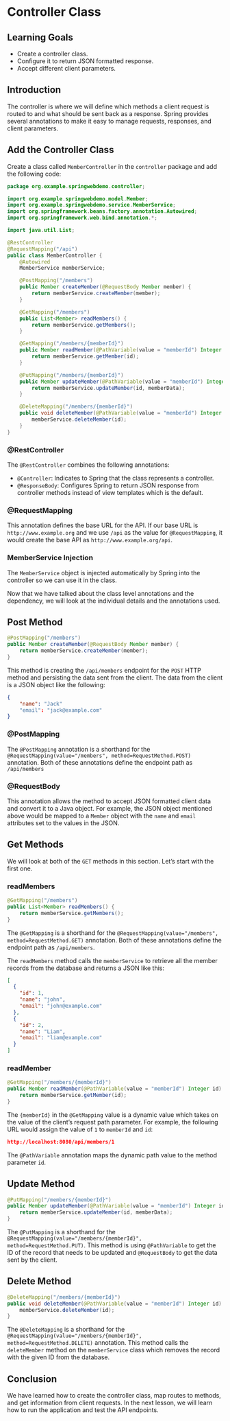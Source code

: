 # Controller Class

## Learning Goals

- Create a controller class.
- Configure it to return JSON formatted response.
- Accept different client parameters.

## Introduction

The controller is where we will define which methods a client request is routed
to and what should be sent back as a response. Spring provides several
annotations to make it easy to manage requests, responses, and client
parameters.

## Add the Controller Class

Create a class called `MemberController` in the `controller` package and add the
following code:

```java
package org.example.springwebdemo.controller;

import org.example.springwebdemo.model.Member;
import org.example.springwebdemo.service.MemberService;
import org.springframework.beans.factory.annotation.Autowired;
import org.springframework.web.bind.annotation.*;

import java.util.List;

@RestController
@RequestMapping("/api")
public class MemberController {
    @Autowired
    MemberService memberService;

    @PostMapping("/members")
    public Member createMember(@RequestBody Member member) {
        return memberService.createMember(member);
    }

    @GetMapping("/members")
    public List<Member> readMembers() {
        return memberService.getMembers();
    }

    @GetMapping("/members/{memberId}")
    public Member readMember(@PathVariable(value = "memberId") Integer id) {
        return memberService.getMember(id);
    }

    @PutMapping("/members/{memberId}")
    public Member updateMember(@PathVariable(value = "memberId") Integer id, @RequestBody Member memberData) {
        return memberService.updateMember(id, memberData);
    }

    @DeleteMapping("/members/{memberId}")
    public void deleteMember(@PathVariable(value = "memberId") Integer id) {
        memberService.deleteMember(id);
    }
}
```

### @RestController

The `@RestController` combines the following annotations:

- `@Controller`: Indicates to Spring that the class represents a controller.
- `@ResponseBody`: Configures Spring to return JSON response from controller
  methods instead of view templates which is the default.

### @RequestMapping

This annotation defines the base URL for the API. If our base URL is
`http://www.example.org` and we use `/api` as the value for `@RequestMapping`,
it would create the base API as `http://www.example.org/api`.

### MemberService Injection

The `MemberService` object is injected automatically by Spring into the
controller so we can use it in the class.

Now that we have talked about the class level annotations and the dependency, we
will look at the individual details and the annotations used.

## Post Method

```java
@PostMapping("/members")
public Member createMember(@RequestBody Member member) {
    return memberService.createMember(member);
}
```

This method is creating the `/api/members` endpoint for the `POST` HTTP method
and persisting the data sent from the client. The data from the client is a JSON
object like the following:

```json
{
	"name": "Jack"
	"email": "jack@example.com"
}
```

### @PostMapping

The `@PostMapping` annotation is a shorthand for the
`@RequestMapping(value="/members", method=RequestMethod.POST)` annotation. Both
of these annotations define the endpoint path as `/api/members`

### @RequestBody

This annotation allows the method to accept JSON formatted client data and
convert it to a Java object. For example, the JSON object mentioned above would
be mapped to a `Member` object with the `name` and `email` attributes set to the
values in the JSON.

## Get Methods

We will look at both of the `GET` methods in this section. Let’s start with the
first one.

### readMembers

```java
@GetMapping("/members")
public List<Member> readMembers() {
    return memberService.getMembers();
}
```

The `@GetMapping` is a shorthand for the
`@RequestMapping(value="/members", method=RequestMethod.GET)` annotation. Both
of these annotations define the endpoint path as `/api/members`.

The `readMembers` method calls the `memberService` to retrieve all the member
records from the database and returns a JSON like this:

```json
[
  {
    "id": 1,
    "name": "john",
    "email": "john@example.com"
  },
  {
    "id": 2,
    "name": "Liam",
    "email": "liam@example.com"
  }
]
```

### readMember

```java
@GetMapping("/members/{memberId}")
public Member readMember(@PathVariable(value = "memberId") Integer id) {
    return memberService.getMember(id);
}
```

The `{memberId}` in the `@GetMapping` value is a dynamic value which takes on
the value of the client’s request path parameter. For example, the following URL
would assign the value of `1` to `memberId` and `id`:

```json
http://localhost:8080/api/members/1
```

The `@PathVariable` annotation maps the dynamic path value to the method
parameter `id`.

## Update Method

```java
@PutMapping("/members/{memberId}")
public Member updateMember(@PathVariable(value = "memberId") Integer id, @RequestBody Member memberData) {
    return memberService.updateMember(id, memberData);
}
```

The `@PutMapping` is a shorthand for the
`@RequestMapping(value="/members/{memberId}", method=RequestMethod.PUT)`. This
method is using `@PathVariable` to get the ID of the record that needs to be
updated and `@RequestBody` to get the data sent by the client.

## Delete Method

```java
@DeleteMapping("/members/{memberId}")
public void deleteMember(@PathVariable(value = "memberId") Integer id) {
    memberService.deleteMember(id);
}
```

The `@DeleteMapping` is a shorthand for the
`@RequestMapping(value="/members/{memberId}", method=RequestMethod.DELETE)`
annotation. This method calls the `deleteMember` method on the `memberService`
class which removes the record with the given ID from the database.

## Conclusion

We have learned how to create the controller class, map routes to methods, and
get information from client requests. In the next lesson, we will learn how to
run the application and test the API endpoints.
